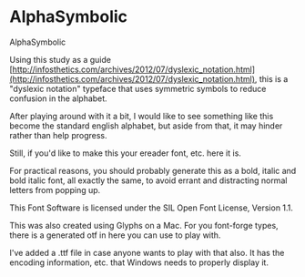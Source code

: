 AlphaSymbolic
=============

AlphaSymbolic

Using this study as a guide [http://infosthetics.com/archives/2012/07/dyslexic_notation.html](http://infosthetics.com/archives/2012/07/dyslexic_notation.html), this is a "dyslexic notation" typeface that uses symmetric symbols to reduce confusion in the alphabet. 

After playing around with it a bit, I would like to see something like this become the standard english alphabet, but aside from that, it may hinder rather than help progress.

Still, if you'd like to make this your ereader font, etc. here it is.

For practical reasons, you should probably generate this as a bold, italic and bold italic font, all exactly the same, to avoid errant and distracting normal letters from popping up. 

This Font Software is licensed under the SIL Open Font License, Version 1.1.

This was also created using Glyphs on a Mac. For you font-forge types, there is a generated otf in here you can use to play with.

I've added a .ttf file in case anyone wants to play with that also. It has the encoding information, etc. that Windows needs to properly display it. 